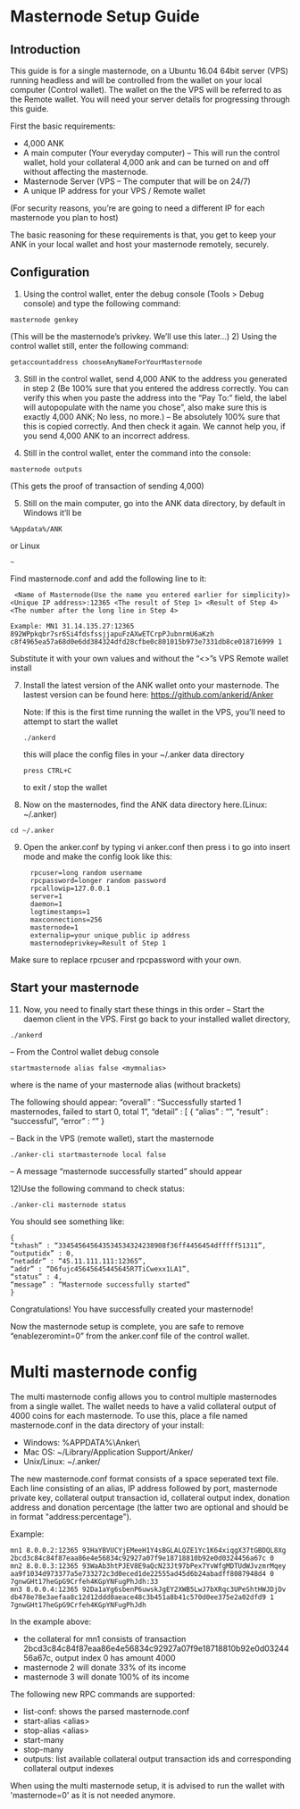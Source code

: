 Masternode Setup Guide
=======================
## Introduction ##

This guide is for a single masternode, on a Ubuntu 16.04 64bit server (VPS) running headless and will be controlled from the wallet on your local computer (Control wallet). The wallet on the the VPS will be referred to as the Remote wallet.
You will need your server details for progressing through this guide.

First the basic requirements:

 * 4,000 ANK
 * A main computer (Your everyday computer) – This will run the control wallet, hold your collateral 4,000 ank and can be turned on and off without affecting the masternode.
 * Masternode Server (VPS – The computer that will be on 24/7)
 * A unique IP address for your VPS / Remote wallet

(For security reasons, you’re are going to need a different IP for each masternode you plan to host)

The basic reasoning for these requirements is that, you get to keep your ANK in your local wallet and host your masternode remotely, securely.
## Configuration ##


1) Using the control wallet, enter the debug console (Tools > Debug console) and type the following command:
```
masternode genkey
```
 (This will be the masternode’s privkey. We’ll use this later…)
2) Using the control wallet still, enter the following command:
```
getaccountaddress chooseAnyNameForYourMasternode
```
3) Still in the control wallet, send 4,000 ANK to the address you generated in step 2 (Be 100% sure that you entered the address correctly. You can verify this when you paste the address into the “Pay To:” field, the label will autopopulate with the name you chose”, also make sure this is exactly 4,000 ANK; No less, no more.)
– Be absolutely 100% sure that this is copied correctly. And then check it again. We cannot help you, if you send 4,000 ANK to an incorrect address.

4) Still in the control wallet, enter the command into the console:
```
masternode outputs
```
 (This gets the proof of transaction of sending 4,000)

5) Still on the main computer, go into the ANK data directory, by default in Windows it’ll be
```
%Appdata%/ANK
```
or Linux
```
~
```

Find masternode.conf and add the following line to it:
```
 <Name of Masternode(Use the name you entered earlier for simplicity)> <Unique IP address>:12365 <The result of Step 1> <Result of Step 4> <The number after the long line in Step 4>
```
```
Example: MN1 31.14.135.27:12365 892WPpkqbr7sr6Si4fdsfssjjapuFzAXwETCrpPJubnrmU6aKzh c8f4965ea57a68d0e6dd384324dfd28cfbe0c801015b973e7331db8ce018716999 1
```
Substitute it with your own values and without the “<>”s
VPS Remote wallet install

7) Install the latest version of the ANK wallet onto your masternode. The lastest version can be found here: https://github.com/ankerid/Anker

    Note: If this is the first time running the wallet in the VPS, you’ll need to attempt to start the wallet 
    ```
    ./ankerd
    ```
     this will place the config files in your ~/.anker data directory
    ```
    press CTRL+C
    ```
    to exit / stop the wallet

8) Now on the masternodes, find the ANK data directory here.(Linux: ~/.anker)
```
cd ~/.anker
```
9) Open the anker.conf by typing 
vi anker.conf
 then press i to go into insert mode and make the config look like this:
```
     rpcuser=long random username
     rpcpassword=longer random password
     rpcallowip=127.0.0.1
     server=1
     daemon=1
     logtimestamps=1
     maxconnections=256
     masternode=1
     externalip=your unique public ip address
     masternodeprivkey=Result of Step 1
```
Make sure to replace rpcuser and rpcpassword with your own.

## Start your masternode ##

11) Now, you need to finally start these things in this order
– Start the daemon client in the VPS. First go back to your installed wallet directory, 
```
./ankerd
```
– From the Control wallet debug console
```
startmasternode alias false <mymnalias>
```
where <mymnalias> is the name of your masternode alias (without brackets)

The following should appear:
    “overall” : “Successfully started 1 masternodes, failed to start 0, total 1”,
    “detail” : [
    {
    “alias” : “<mymnalias>”,
    “result” : “successful”,
    “error” : “”
    }

– Back in the VPS (remote wallet), start the masternode
```
./anker-cli startmasternode local false
```
– A message “masternode successfully started” should appear

12)Use the following command to check status:
```
./anker-cli masternode status
```
You should see something like:

    {
    “txhash” : “334545645643534534324238908f36ff4456454dfffff51311”,
    “outputidx” : 0,
    “netaddr” : “45.11.111.111:12365”,
    “addr” : “D6fujc45645645445645R7TiCwexx1LA1”,
    “status” : 4,
    “message” : “Masternode successfully started”
    }

Congratulations! You have successfully created your masternode!

Now the masternode setup is complete, you are safe to remove “enablezeromint=0” from the anker.conf file of the control wallet.

Multi masternode config
=======================

The multi masternode config allows you to control multiple masternodes from a single wallet. The wallet needs to have a valid collateral output of 4000 coins for each masternode. To use this, place a file named masternode.conf in the data directory of your install:
 * Windows: %APPDATA%\Anker\
 * Mac OS: ~/Library/Application Support/Anker/
 * Unix/Linux: ~/.anker/

The new masternode.conf format consists of a space seperated text file. Each line consisting of an alias, IP address followed by port, masternode private key, collateral output transaction id, collateral output index, donation address and donation percentage (the latter two are optional and should be in format "address:percentage").

Example:
```
mn1 8.0.0.2:12365 93HaYBVUCYjEMeeH1Y4sBGLALQZE1Yc1K64xiqgX37tGBDQL8Xg 2bcd3c84c84f87eaa86e4e56834c92927a07f9e18718810b92e0d0324456a67c 0
mn2 8.0.0.3:12365 93WaAb3htPJEV8E9aQcN23Jt97bPex7YvWfgMDTUdWJvzmrMqey aa9f1034d973377a5e733272c3d0eced1de22555ad45d6b24abadff8087948d4 0 7gnwGHt17heGpG9Crfeh4KGpYNFugPhJdh:33
mn3 8.0.0.4:12365 92Da1aYg6sbenP6uwskJgEY2XWB5LwJ7bXRqc3UPeShtHWJDjDv db478e78e3aefaa8c12d12ddd0aeace48c3b451a8b41c570d0ee375e2a02dfd9 1 7gnwGHt17heGpG9Crfeh4KGpYNFugPhJdh
```

In the example above:
* the collateral for mn1 consists of transaction 2bcd3c84c84f87eaa86e4e56834c92927a07f9e18718810b92e0d0324456a67c, output index 0 has amount 4000
* masternode 2 will donate 33% of its income
* masternode 3 will donate 100% of its income


The following new RPC commands are supported:
* list-conf: shows the parsed masternode.conf
* start-alias \<alias\>
* stop-alias \<alias\>
* start-many
* stop-many
* outputs: list available collateral output transaction ids and corresponding collateral output indexes

When using the multi masternode setup, it is advised to run the wallet with 'masternode=0' as it is not needed anymore.
